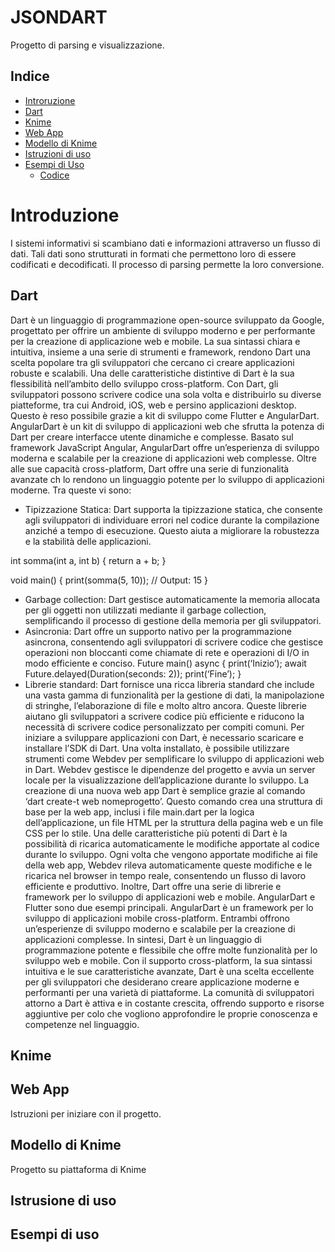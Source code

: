 # JSONDART
Progetto di parsing e visualizzazione.

## Indice
- [Introruzione](#Introduzione)
- [Dart](#dart)
- [Knime](#Knime)
- [Web App](#Web-App)
- [Modello di Knime](#Modello-di-Knime)
- [Istruzioni di uso](#Istruzioni-di-uso)
- [Esempi di Uso](#esempi-di-markdown)
  - [Codice](#codice)

# Introduzione
I sistemi informativi si scambiano dati e informazioni attraverso un flusso di dati. Tali dati sono strutturati in formati che permettono loro di essere codificati e decodificati. Il processo di parsing permette la loro conversione.

## Dart
Dart è un linguaggio di programmazione open-source sviluppato da Google, progettato per offrire un ambiente di sviluppo moderno e per performante per la creazione di applicazione web e mobile. La sua sintassi chiara e intuitiva, insieme a una serie di strumenti e framework, rendono Dart una scelta popolare tra gli sviluppatori che cercano ci creare applicazioni robuste e scalabili.
Una delle caratteristiche distintive di Dart è la sua flessibilità nell’ambito dello sviluppo cross-platform. Con Dart, gli sviluppatori possono scrivere codice una sola volta e distribuirlo su diverse piatteforme, tra cui Android, iOS, web e persino applicazioni desktop. Questo è reso possibile grazie a kit di sviluppo come Flutter e AngularDart. 
AngularDart è un kit di sviluppo di applicazioni web che sfrutta la potenza di Dart per creare interfacce utente dinamiche e complesse. Basato sul framework JavaScript Angular, AngularDart offre un’esperienza di sviluppo moderna e scalabile per la creazione di applicazioni web complesse.
Oltre alle sue capacità cross-platform, Dart offre una serie di funzionalità avanzate ch lo rendono un linguaggio potente per lo sviluppo di applicazioni moderne. Tra queste vi sono:
 * Tipizzazione Statica: Dart supporta la tipizzazione statica, che consente agli sviluppatori di individuare errori nel codice durante la compilazione anziché a tempo di esecuzione. Questo aiuta a migliorare la robustezza e la stabilità delle applicazioni.

int somma(int a, int b) {
	return a + b;
}

void main() {
	print(somma(5, 10)); // Output: 15
}

 * Garbage collection: Dart gestisce automaticamente la memoria allocata per gli oggetti non utilizzati mediante il garbage collection, semplificando il processo di gestione della memoria per gli sviluppatori.
 * Asincronia: Dart offre un supporto nativo per la programmazione asincrona, consentendo agli sviluppatori di scrivere codice che gestisce operazioni non bloccanti come chiamate di rete e operazioni di I/O in modo efficiente e conciso.
Future<void> main() async {
	print(‘Inizio’);
	await Future.delayed(Duration(seconds: 2));
print(‘Fine’);
}
 * Librerie standard: Dart fornisce una ricca libreria standard che include una vasta gamma di funzionalità per la gestione di dati, la manipolazione di stringhe, l’elaborazione di file e molto altro ancora. Queste librerie aiutano gli sviluppatori a scrivere codice più efficiente e riducono la necessità di scrivere codice personalizzato per compiti comuni.
Per iniziare a sviluppare applicazioni con Dart, è necessario scaricare e installare l’SDK di Dart. Una volta installato, è possibile utilizzare strumenti come Webdev per semplificare lo sviluppo di applicazioni web in Dart. 
Webdev gestisce le dipendenze del progetto e avvia un server locale per la visualizzazione dell’applicazione durante lo sviluppo.
La creazione di una nuova web app Dart è semplice grazie al comando ‘dart create-t web nomeprogetto’. 
Questo comando crea una struttura di base per la web app, inclusi i file main.dart per la logica dell’applicazione, un file HTML per la struttura della pagina web e un file CSS per lo stile.
Una delle caratteristiche più potenti di Dart è la possibilità di ricarica automaticamente le modifiche apportate al codice durante lo sviluppo. 
Ogni volta che vengono apportate modifiche ai file della web app, Webdev rileva automaticamente queste modifiche e le ricarica nel browser in tempo reale, consentendo un flusso di lavoro efficiente e produttivo.
Inoltre, Dart offre una serie di librerie e framework per lo sviluppo di applicazioni web e mobile. AngularDart e Flutter sono due esempi principali. 
AngularDart è un framework per lo sviluppo di applicazioni mobile cross-platform. Entrambi offrono un’esperienze di sviluppo moderno e scalabile per la creazione di applicazioni complesse.
In sintesi, Dart è un linguaggio di programmazione potente e flessibile che offre molte funzionalità per lo sviluppo web e mobile. 
Con il supporto cross-platform, la sua sintassi intuitiva e le sue caratteristiche avanzate, Dart è una scelta eccellente per gli sviluppatori che desiderano creare applicazione moderne e performanti per una varietà di piattaforme. 
La comunità di sviluppatori attorno a Dart è attiva e in costante crescita, offrendo supporto e risorse aggiuntive per colo che vogliono approfondire le proprie conoscenza e competenze nel linguaggio.


## Knime

## Web App
Istruzioni per iniziare con il progetto.

## Modello di Knime
Progetto su piattaforma di Knime

## Istrusione di uso

## Esempi di uso

